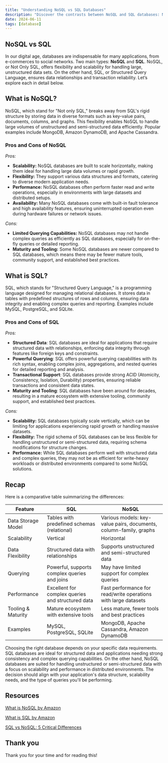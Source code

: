 ```yaml
---
title: "Understanding NoSQL vs SQL Databases"
description: "Discover the contrasts between NoSQL and SQL databases: NoSQL for flexibility and scalability, SQL for relational integrity and transaction reliability."
date: 2024-06-11
tags: [database]
---
```


## NoSQL vs SQL

In our digital age, databases are indispensable for many applications, from e-commerces to social networks. Two main types: **NoSQL** and **SQL**. NoSQL, or Not Only SQL, offers flexibility and scalability for handling large, unstructured data sets. On the other hand, SQL, or Structured Query Language, ensures data relationships and transaction reliability. Let’s explore each in detail below.

## What is NoSQL?

NoSQL, which stand for "Not only SQL," breaks away from SQL's rigid structure by storing data in diverse formats such as key-value pairs, documents, columns, and graphs. This flexibility enables NoSQL to handle large volumes of unstructured and semi-structured data efficiently. Popular examples include MongoDB, Amazon DynamoDB, and Apache Cassandra.

### Pros and Cons of NoSQL

_Pros:_

- **Scalability:** NoSQL databases are built to scale horizontally, making them ideal for handling large data volumes or rapid growth.
- **Flexibility:** They support various data structures and formats, catering to diverse modern application needs.
- **Performance:** NoSQL databases often perform faster read and write operations, especially in environments with large datasets and distributed setups.
- **Availability:** Many NoSQL databases come with built-in fault tolerance and high availability features, ensuring uninterrupted operation even during hardware failures or network issues.

_Cons:_

- **Limited Querying Capabilities:** NoSQL databases may not handle complex queries as efficiently as SQL databases, especially for on-the-fly queries or detailed reporting.
- **Maturity and Tooling:** Some NoSQL databases are newer compared to SQL databases, which means there may be fewer mature tools, community support, and established best practices.

## What is SQL?

SQL, which stands for "Structured Query Language," is a programming language designed for managing relational databases. It stores data in tables with predefined structures of rows and columns, ensuring data integrity and enabling complex queries and reporting. Examples include MySQL, PostgreSQL, and SQLite.

### Pros and Cons of SQL

_Pros:_

- **Structured Data**: SQL databases are ideal for applications that require structured data with relationships, enforcing data integrity through features like foreign keys and constraints.
- **Powerful Querying**: SQL offers powerful querying capabilities with its rich syntax, enabling complex joins, aggregations, and nested queries for detailed reporting and analysis.
- **Transactional Support**: SQL databases provide strong ACID (Atomicity, Consistency, Isolation, Durability) properties, ensuring reliable transactions and consistent data states.
- **Maturity and Tooling**: SQL databases have been around for decades, resulting in a mature ecosystem with extensive tooling, community support, and established best practices.

_Cons:_

- **Scalability:** SQL databases typically scale vertically, which can be limiting for applications experiencing rapid growth or handling massive datasets.
- **Flexibility:** The rigid schema of SQL databases can be less flexible for handling unstructured or semi-structured data, requiring schema modifications for structure changes.
- **Performance:** While SQL databases perform well with structured data and complex queries, they may not be as efficient for write-heavy workloads or distributed environments compared to some NoSQL solutions.

## Recap

Here is a comparative table suimmarizing the differences:

| Feature            | SQL                                               | NoSQL                                                             |
| ------------------ | ------------------------------------------------- | ----------------------------------------------------------------- |
| Data Storage Model | Tables with predefined schemas (relational)       | Various models: key-value pairs, documents, column-family, graphs |
| Scalability        | Vertical                                          | Horizontal                                                        |
| Data Flexibility   | Structured data with relationships                | Supports unstructured and semi-structured data                    |
| Querying           | Powerful, supports complex queries and joins      | May have limited support for complex queries                      |
| Performance        | Excellent for complex queries and structured data | Fast performance for read/write operations with large datasets    |
| Tooling & Maturity | Mature ecosystem with extensive tools             | Less mature, fewer tools and best practices                       |
| Examples           | MySQL, PostgreSQL, SQLite                         | MongoDB, Apache Cassandra, Amazon DynamoDB                        |

Choosing the right database depends on your specific data requirements. SQL databases are ideal for structured data and applications needing strong consistency and complex querying capabilities. On the other hand, NoSQL databases are suited for handling unstructured or semi-structured data with a focus on scalability and performance in distributed environments. The decision should align with your application's data structure, scalability needs, and the type of queries you'll be performing.

## Resources

[What is NoSQL by Amazon](https://aws.amazon.com/nosql/)

[What is SQL by Amazon](https://aws.amazon.com/what-is/sql/)

[SQL vs NoSQL: 5 Critical Differences](https://www.integrate.io/blog/the-sql-vs-nosql-difference/)

## Thank you

Thank you for your time and for reading this!
